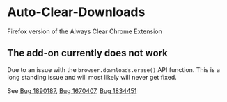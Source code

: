 # Auto-Clear-Downloads
Firefox version of the Always Clear Chrome Extension

## The add-on currently does not work
Due to an issue with the `browser.downloads.erase()` API function. This is a long standing issue and will most likely will never get fixed.

See [Bug 1890187](https://bugzilla.mozilla.org/show_bug.cgi?id=1890187), [Bug 1670407](https://bugzilla.mozilla.org/show_bug.cgi?id=1670407), [Bug 1834451](https://bugzilla.mozilla.org/show_bug.cgi?id=1834451)
